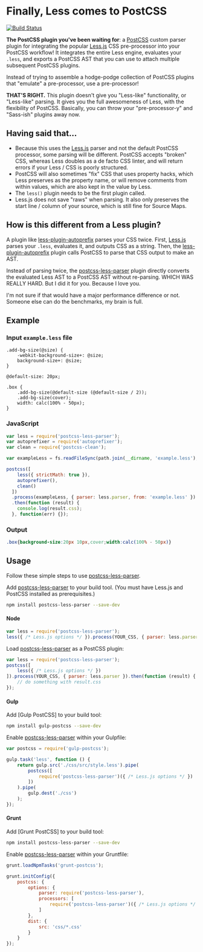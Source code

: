 # Finally, Less comes to PostCSS

[![Build Status][ci-img]][ci]

**The PostCSS plugin you've been waiting for**: a [PostCSS] custom parser plugin for integrating the popular [Less.js] CSS pre-processor into your PostCSS workflow! It integrates the entire Less engine, evaluates your `.less`, and exports a PostCSS AST that you can use to attach multiple subsequent PostCSS plugins.

Instead of trying to assemble a hodge-podge collection of PostCSS plugins that "emulate" a pre-processor, use a pre-processor!

**THAT'S RIGHT.** This plugin doesn't give you "Less-like" functionality, or "Less-like" parsing. It gives you the full awesomeness of Less, with the flexibility of PostCSS. Basically, you can throw your "pre-processor-y" and "Sass-ish" plugins away now.

## Having said that...

* Because this uses the [Less.js] parser and not the default PostCSS processor, some parsing will be different. PostCSS accepts "broken" CSS, whereas Less doubles as a de facto CSS linter, and will return errors if your Less / CSS is poorly structured.
* PostCSS will also sometimes "fix" CSS that uses property hacks, which Less preserves as the property name, or will remove comments from within values, which are also kept in the value by Less.
* The `less()` plugin needs to be the first plugin called.
* Less.js does not save "raws" when parsing. It also only preserves the start line / column of your source, which is still fine for Source Maps.

## How is this different from a Less plugin?
A plugin like [less-plugin-autoprefix] parses your CSS twice. First, [Less.js] parses your `.less`, evaluates it, and outputs CSS as a string. Then, the [less-plugin-autoprefix] plugin calls PostCSS to parse that CSS output to make an AST.

Instead of parsing twice, the [postcss-less-parser] plugin directly converts the evaluated Less AST to a PostCSS AST without re-parsing. WHICH WAS REALLY HARD. But I did it for you. Because I love you.

I'm not sure if that would have a major performance difference or not. Someone else can do the benchmarks, my brain is full.

[less-plugin-autoprefix]: https://github.com/less/less-plugin-autoprefix
[PostCSS]: https://github.com/postcss/postcss
[Less.js]: https://github.com/less/less.js
[ci-img]:  https://travis-ci.org/Crunch/postcss-less.svg
[ci]:      https://travis-ci.org/Crunch/postcss-less
[postcss-less-parser]: https://github.com/Crunch/postcss-less-parser

## Example

### Input `example.less` file

```less
.add-bg-size(@size) {
	-webkit-background-size+: @size;
	background-size+: @size;
}

@default-size: 20px;

.box {
	.add-bg-size(@default-size (@default-size / 2));
	.add-bg-size(cover);
	width: calc(100% - 50px);
}
```

### JavaScript
```js
var less = require('postcss-less-parser');
var autoprefixer = require('autoprefixer');
var clean = require('postcss-clean');

var exampleLess = fs.readFileSync(path.join(__dirname, 'example.less'), 'utf8');

postcss([
    less({ strictMath: true }), 
    autoprefixer(), 
    clean()
  ])
  .process(exampleLess, { parser: less.parser, from: 'example.less' })
  .then(function (result) {
    console.log(result.css);
  }, function(err) {});
```

### Output

```css
.box{background-size:20px 10px,cover;width:calc(100% - 50px)}
```

## Usage

Follow these simple steps to use [postcss-less-parser].

Add [postcss-less-parser] to your build tool. (You must have Less.js and PostCSS installed as prerequisites.)

```bash
npm install postcss-less-parser --save-dev
```

#### Node

```js
var less = require('postcss-less-parser');
less({ /* Less.js options */ }).process(YOUR_CSS, { parser: less.parser });
```

Load [postcss-less-parser] as a PostCSS plugin:

```js
var less = require('postcss-less-parser');
postcss([
    less({ /* Less.js options */ })
]).process(YOUR_CSS, { parser: less.parser }).then(function (result) {
	// do something with result.css
});
```

#### Gulp

Add [Gulp PostCSS] to your build tool:

```bash
npm install gulp-postcss --save-dev
```

Enable [postcss-less-parser] within your Gulpfile:

```js
var postcss = require('gulp-postcss');

gulp.task('less', function () {
    return gulp.src('./css/src/style.less').pipe(
        postcss([
            require('postcss-less-parser')({ /* Less.js options */ })
        ])
    ).pipe(
        gulp.dest('./css')
    );
});
```

#### Grunt

Add [Grunt PostCSS] to your build tool:

```sh
npm install postcss-less-parser --save-dev
```

Enable [postcss-less-parser] within your Gruntfile:

```js
grunt.loadNpmTasks('grunt-postcss');

grunt.initConfig({
	postcss: {
		options: {
			parser: require('postcss-less-parser'),
			processors: [
				require('postcss-less-parser')({ /* Less.js options */ })
			]
		},
		dist: {
			src: 'css/*.css'
		}
	}
});
```
